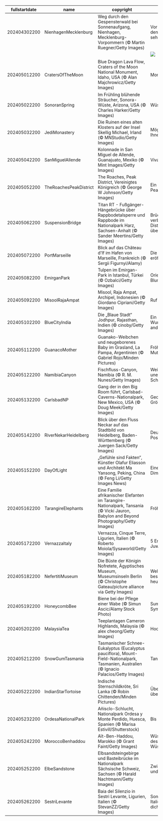 |fullstartdate|name|copyright|title|image|
|--|--|--|--|--|
202404302200|NienhagenMecklenburg|Weg durch den Gespensterwald bei Sonnenaufgang, Nienhagen, Mecklenburg-Vorpommern (© Martin Ruegner/Getty Images)|Vor lauter Bäumen den Wald nicht sehen|![](/de-DE/2024/05/202404302200NienhagenMecklenburg.jpg)|
||||![](/de-DE/2024/05/.jpg)|
202405012200|CratersOfTheMoon|Blue Dragon Lava Flow, Craters of the Moon National Monument, Idaho, USA (© Alan Majchrowicz/Getty Images)|Mondlandschaften|![](/de-DE/2024/05/202405012200CratersOfTheMoon.jpg)|
202405022200|SonoranSpring|Im Frühling blühende Sträucher, Sonora-Wüste, Arizona, USA (© Charles Harker/Getty Images)|Wüstenblumen|![](/de-DE/2024/05/202405022200SonoranSpring.jpg)|
202405032200|JediMonastery|Die Ruinen eines alten Klosters auf der Insel Skellig Michael, Irland (© MNStudio/Getty Images)|Möge die Kraft mit Ihnen sein|![](/de-DE/2024/05/202405032200JediMonastery.jpg)|
202405042200|SanMiguelAllende|Kolonnade in San Miguel de Allende, Guanajuato, Mexiko (© Mint Images/Getty Images)|Viva México!|![](/de-DE/2024/05/202405042200SanMiguelAllende.jpg)|
202405052200|TheRoachesPeakDistrict|The Roaches, Peak District, Vereinigtes Königreich (© George W Johnson/Getty Images)|Ein Blick in den Peak District|![](/de-DE/2024/05/202405052200TheRoachesPeakDistrict.jpg)|
202405062200|SuspensionBridge|Titan RT - Fußgänger-Hängebrücke über Rappbodetalsperre und Rappbode im Nationalpark Harz, Sachsen-Anhalt (© Sander Meertins/Getty Images)|Brücken verbinden, Distanzen überwinden|![](/de-DE/2024/05/202405062200SuspensionBridge.jpg)|
202405072200|PortMarseille|Blick auf das Château d'If im Hafen von Marseille, Frankreich (© Sergii Figurnyi/Alamy)|Die Spiele sind eröffnet|![](/de-DE/2024/05/202405072200PortMarseille.jpg)|
202405082200|EmirganPark|Tulpen im Emirgan-Park in Istanbul, Türkei (© Ozbalci/Getty Images)|Orientalische Blumenteppiche|![](/de-DE/2024/05/202405082200EmirganPark.jpg)|
202405092200|MisoolRajaAmpat|Misool, Raja Ampat, Archipel, Indonesien (© Giordano Cipriani/Getty Images)|Ruf der Inseln|![](/de-DE/2024/05/202405092200MisoolRajaAmpat.jpg)|
202405102200|BlueCityIndia|Die „Blaue Stadt“ Jodhpur, Rajasthan, Indien (© cinoby/Getty Images)|Ein blaues Wunder der anderen Art|![](/de-DE/2024/05/202405102200BlueCityIndia.jpg)|
202405112200|GuanacoMother|Guanako-Weibchen und neugeborenes Baby im Grasland, La Pampa, Argentinien (© Gabriel Rojo/Minden Pictures)|Fröhlichen Muttertag!|![](/de-DE/2024/05/202405112200GuanacoMother.jpg)|
202405122200|NamibiaCanyon|Fischfluss-Canyon, Namibia (© R. M. Nunes/Getty Images)|Weite Himmel, unendliche Schluchten|![](/de-DE/2024/05/202405122200NamibiaCanyon.jpg)|
202405132200|CarlsbadNP|Gang der in den Big Room führt, Carlsbad-Caverns-Nationalpark, New Mexico, USA (© Doug Meek/Getty Images)|Geologische Größe|![](/de-DE/2024/05/202405132200CarlsbadNP.jpg)|
202405142200|RiverNekarHeidelberg|Blick über den Fluss Neckar auf das Stadtbild von Heidelberg, Baden-Württemberg (© Juergen Sack/Getty Images)|Deutsches Postkartenidyll|![](/de-DE/2024/05/202405142200RiverNekarHeidelberg.jpg)|
202405152200|DayOfLight|„Gefühle sind Fakten“, Künstler Olafur Eliasson und Architekt Ma Yansong, Peking, China (© Feng Li/Getty Images News)|Eine neue Dimension?|![](/de-DE/2024/05/202405152200DayOfLight.jpg)|
202405162200|TarangireElephants|Eine Familie afrikanischer Elefanten im Tarangire-Nationalpark, Tansania (© Vicki Jauron, Babylon and Beyond Photography/Getty Images)|Fröhliche Familie|![](/de-DE/2024/05/202405162200TarangireElephants.jpg)|
202405172200|VernazzaItaly|Vernazza, Cinque Terre, Ligurien, Italien (© Roberto Moiola/Sysaworld/Getty Images)|5 Erden, 5 Juwelen|![](/de-DE/2024/05/202405172200VernazzaItaly.jpg)|
202405182200|NefertitiMuseum|Die Büste der Königin Nofretete, Ägyptisches Museum, Museumsinseln Berlin (© Christophe Gateau/picture alliance via Getty Images)|Welches Museum besuchen Sie heute?|![](/de-DE/2024/05/202405182200NefertitiMuseum.jpg)|
202405192200|HoneycombBee|Biene bei der Pflege einer Wabe (© Simun Ascic/Alamy Stock Photo)|Summende Symmetrie|![](/de-DE/2024/05/202405192200HoneycombBee.jpg)|
202405202200|MalaysiaTea|Teeplantagen Cameron Highlands, Malaysia (© alex cheong/Getty Images)|Hoch die Tassen!|![](/de-DE/2024/05/202405202200MalaysiaTea.jpg)|
202405212200|SnowGumTasmania|Tasmanischer Schnee-Eukalyptus (Eucalyptus pauciflora), Mount-Field-Nationalpark, Tasmanien, Australien (© Ignacio Palacios/Getty Images)|Tanz der Bäume|![](/de-DE/2024/05/202405212200SnowGumTasmania.jpg)|
202405222200|IndianStarTortoise|Indische Sternschildkröte, Sri Lanka (© Robin Chittenden/Minden Pictures)|Überall ein Haus, überall zu Hause?|![](/de-DE/2024/05/202405222200IndianStarTortoise.jpg)|
202405232200|OrdesaNationalPark|Añisclo-Schlucht, Nationalpark Ordesa y Monte Perdido, Huesca, Spanien (© Marisa Estivill/Shutterstock)|Bis zur Spitze|![](/de-DE/2024/05/202405232200OrdesaNationalPark.jpg)|
202405242200|MoroccoBenhaddou|Aït-Ben-Haddou, Marokko (© Grant Faint/Getty Images)|Wüstenwächter des Wüstenzaubers|![](/de-DE/2024/05/202405242200MoroccoBenhaddou.jpg)|
202405252200|ElbeSandstone|Elbsandsteingebirge und Basteibrücke im Nationalpark Sächsische Schweiz, Sachsen (© Harald Nachtmann/Getty Images)|Zwischen Himmel und Erde|![](/de-DE/2024/05/202405252200ElbeSandstone.jpg)|
202405262200|SestriLevante|Baia del Silenzio in Sestri Levante, Ligurien, Italien (© StevanZZ/Getty Images)|Sonne und Meer, Italien ich liebe dich sehr!|![](/de-DE/2024/05/202405262200SestriLevante.jpg)|
